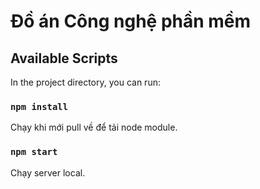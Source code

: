 # Đồ án Công nghệ phần mềm

## Available Scripts

In the project directory, you can run:

### `npm install`
Chạy khi mới pull về để tải node module.
### `npm start`
Chạy server local.
